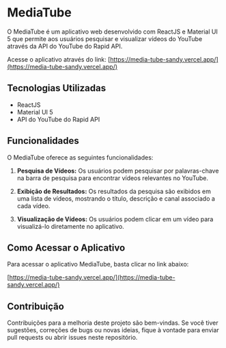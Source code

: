 # MediaTube

O MediaTube é um aplicativo web desenvolvido com ReactJS e Material UI 5 que permite aos usuários pesquisar e visualizar vídeos do YouTube através da API do YouTube do Rapid API.

Acesse o aplicativo através do link: [https://media-tube-sandy.vercel.app/](https://media-tube-sandy.vercel.app/)

## Tecnologias Utilizadas
- ReactJS
- Material UI 5
- API do YouTube do Rapid API

## Funcionalidades

O MediaTube oferece as seguintes funcionalidades:

1. **Pesquisa de Vídeos:** Os usuários podem pesquisar por palavras-chave na barra de pesquisa para encontrar vídeos relevantes no YouTube.

2. **Exibição de Resultados:** Os resultados da pesquisa são exibidos em uma lista de vídeos, mostrando o título, descrição e canal associado a cada vídeo.

3. **Visualização de Vídeos:** Os usuários podem clicar em um vídeo para visualizá-lo diretamente no aplicativo.

## Como Acessar o Aplicativo

Para acessar o aplicativo MediaTube, basta clicar no link abaixo:

[https://media-tube-sandy.vercel.app/](https://media-tube-sandy.vercel.app/)

## Contribuição

Contribuições para a melhoria deste projeto são bem-vindas. Se você tiver sugestões, correções de bugs ou novas ideias, fique à vontade para enviar pull requests ou abrir issues neste repositório.
